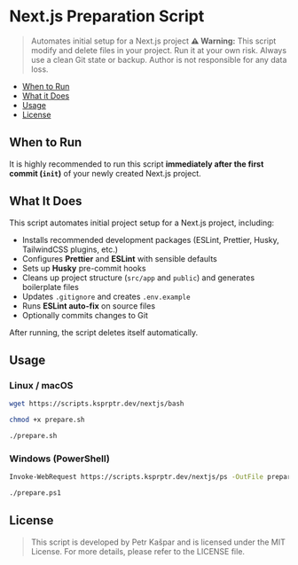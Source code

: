 # Next.js Preparation Script

> Automates initial setup for a Next.js project
> **⚠️ Warning:** This script modify and delete files in your project. Run it at your own risk. Always use a clean Git state or backup. Author is not responsible for any data loss.

- [When to Run](#WhentoRun)
- [What it Does](#WhatItDoes)
- [Usage](#Usage)
- [License](#License)

## When to Run

It is highly recommended to run this script **immediately after the first commit (`init`)** of your newly created Next.js project.

## What It Does

This script automates initial project setup for a Next.js project, including:

- Installs recommended development packages (ESLint, Prettier, Husky, TailwindCSS plugins, etc.)
- Configures **Prettier** and **ESLint** with sensible defaults
- Sets up **Husky** pre-commit hooks
- Cleans up project structure (`src/app` and `public`) and generates boilerplate files
- Updates `.gitignore` and creates `.env.example`
- Runs **ESLint auto-fix** on source files
- Optionally commits changes to Git

After running, the script deletes itself automatically.

## Usage

### Linux / macOS

```bash
wget https://scripts.ksprptr.dev/nextjs/bash

chmod +x prepare.sh

./prepare.sh
```

### Windows (PowerShell)

```bash
Invoke-WebRequest https://scripts.ksprptr.dev/nextjs/ps -OutFile prepare.ps1

./prepare.ps1
```

## License

> This script is developed by Petr Kašpar and is licensed under the MIT License.
> For more details, please refer to the LICENSE file.
